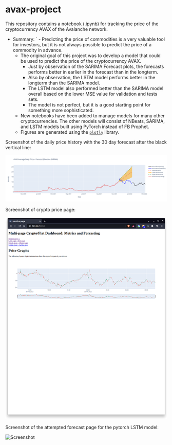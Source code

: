 # avax-project

This repository contains a notebook (.ipynb) for tracking the price of the cryptocurrency AVAX of the Avalanche network.

- Summary:
` - Predicting the price of commodities is a very valuable tool for investors, but it is not always possible to predict the price of a commodity in advance.
  - The original goal of this project was to develop a model that could be used to predict the price of the cryptocurrency AVAX. 
    - Just by observation of the SARIMA Forecast plots, the forecasts performs better in earlier in the forecast than in the longterm.
    - Also by observation, the LSTM model performs better in the longterm than the SARIMA model.
    - The LSTM model also performed better than the SARIMA model overall based on the lower MSE value for validation and tests sets.
    - The model is not perfect, but it is a good starting point for something more sophisticated.
  - New notebooks have been added to manage models for many other cryptocurrencies. The other models will consist of NBeats, SARIMA, and LSTM models built using PyTorch instead of FB Prophet.
  - Figures are generated using the [`plotly`](https://plot.ly/) library.

Screenshot of the daily price history with the 30 day forecast after the black vertical line:

![screenshot](avax_plot_fcst.png)

Screenshot of crypto price page:

![screenshot](metrics.png)

Screenshot of the attempted forecast page for the pytorch LSTM model:

![Screenshot]()